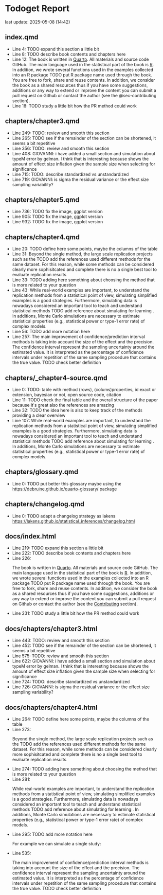 # Todoget Report
last update: 2025-05-08 (14:42)

## index.qmd

- Line 4: TODO expand this section a little bit 
- Line 8: TODO describe book contents and chapters here 
- Line 12: The book is written in [Quarto](https://quarto.org/). All materials and source code GitHub. The main language used in the statistical part of the book is [R](https://www.r-project.org/). In addition, we wrote several functions used in the examples collected into an R package  TODO put R package name  used through the book. You are free to fork, share and reuse contents. In addition, we consider the book as a shared resources thus if you have some suggestions, additions or any way to extend or improve the content you can submit a pull request on Github or contact the author (see the @sec-contributing section). 
- Line 18: TODO study a little bit how the PR method could work 

## chapters/chapter3.qmd

- Line 249: TODO: review and smooth this section 
- Line 265: TODO see if the remainder of the section can be shortened, it seems a bit repetitive 
- Line 356: TODO: review and smooth this section 
- Line 408: GIOVANNI: i have added a small section and simulation about typeM error by gelman. I think that is interesting because shows the amount of effect size inflation given the sample size when selecting for significance 
- Line 715: TODO: describe standardized vs unstandardized 
- Line 719: GIOVANNI: is sigma the residual variance or the effect size sampling variability? 

## chapters/chapter5.qmd

- Line 736: TODO fix the image, ggplot version 
- Line 905: TODO fix the image, ggplot version 
- Line 932: TODO fix the image, ggplot version 

## chapters/chapter4.qmd

- Line 20: TODO define here some points, maybe the columns of the table 
- Line 31: Beyond the single method, the large scale replication projects such as the  TODO add the references  used different methods for the same dataset. For this reason, while some methods can be considered clearly more sophisitcated and complete there is no a single best tool to evaluate replication results. 
- Line 33: TODO adding here something about choosing the method that is more related to your question 
- Line 43: While real-world examples are important, to understand the replication methods from a statistical point of view, simulating simplified examples is a good strategies. Furthermore, simulating data is nowadays considered an important tool to teach and understand statistical methods  TODO add reference about simulating for learning . In additions, Monte Carlo simulations are necessary to estimate statistical properties (e.g., statistical power or type-1 error rate) of complex models. 
- Line 56: TODO add more notation here 
- Line 257: The main improvement of confidence/prediction interval methods is taking into account the size of the effect and the precision. The confidence interval represent the sampling uncertainty around the estimated value. It is interpreted as the percentage of confidence intervals under repetition of the same sampling procedure that contains the true value.  TODO check better definition 

## chapters/_chapter4-source.qmd

- Line 0: TODO:  table with method (rows), (colums)properties, id exact or extension, bayesian or not, open source code, citation 
- Line 11: TODO check the final table and the overall structure of the paper because it's great also the references are amazing 
- Line 32: TODO the idea here is also to keep track of the methods providing a clear overview 
- Line 107: While real-world examples are important, to understand the replication methods from a statistical point of view, simulating simplified examples is a good strategies. Furthermore, simulating data is nowadays considered an important tool to teach and understand statistical methods  TODO add reference about simulating for learning . In additions, Monte Carlo simulations are necessary to estimate statistical properties (e.g., statistical power or type-1 error rate) of complex models. 

## chapters/glossary.qmd

- Line 0: TODO put better this glossary maybe using the https://debruine.github.io/quarto-glossary/ package 

## chapters/changelog.qmd

- Line 0: TODO adapt a changelog strategy as lakens https://lakens.github.io/statistical_inferences/changelog.html 

## docs/index.html

- Line 219: TODO expand this section a little bit 
- Line 222: TODO describe book contents and chapters here 
- Line 226: <p>The book is written in <a href="https://quarto.org/">Quarto</a>. All materials and source code GitHub. The main language used in the statistical part of the book is <a href="https://www.r-project.org/">R</a>. In addition, we wrote several functions used in the examples collected into an R package  TODO put R package name  used through the book. You are free to fork, share and reuse contents. In addition, we consider the book as a shared resources thus if you have some suggestions, additions or any way to extend or improve the content you can submit a pull request on Github or contact the author (see the <a href="sec-contributing" class="quarto-xref"><span>Contributing</span></a> section).</p> 
- Line 231: TODO study a little bit how the PR method could work 

## docs/chapters/chapter3.html

- Line 443: TODO: review and smooth this section 
- Line 452: TODO see if the remainder of the section can be shortened, it seems a bit repetitive 
- Line 575: TODO: review and smooth this section 
- Line 622: GIOVANNI: i have added a small section and simulation about typeM error by gelman. I think that is interesting because shows the amount of effect size inflation given the sample size when selecting for significance 
- Line 724: TODO: describe standardized vs unstandardized 
- Line 726: GIOVANNI: is sigma the residual variance or the effect size sampling variability? 

## docs/chapters/chapter4.html

- Line 264: TODO define here some points, maybe the columns of the table 
- Line 273: <p>Beyond the single method, the large scale replication projects such as the  TODO add the references  used different methods for the same dataset. For this reason, while some methods can be considered clearly more sophisitcated and complete there is no a single best tool to evaluate replication results.</p> 
- Line 274: TODO adding here something about choosing the method that is more related to your question 
- Line 281: <p>While real-world examples are important, to understand the replication methods from a statistical point of view, simulating simplified examples is a good strategies. Furthermore, simulating data is nowadays considered an important tool to teach and understand statistical methods  TODO add reference about simulating for learning . In additions, Monte Carlo simulations are necessary to estimate statistical properties (e.g., statistical power or type-1 error rate) of complex models.</p> 
- Line 295: TODO add more notation here <p>For example we can simulate a single study:</p> 
- Line 535: <p>The main improvement of confidence/prediction interval methods is taking into account the size of the effect and the precision. The confidence interval represent the sampling uncertainty around the estimated value. It is interpreted as the percentage of confidence intervals under repetition of the same sampling procedure that contains the true value.  TODO check better definition </p> 
